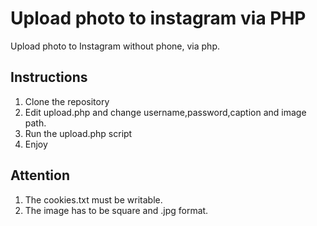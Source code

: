 # Upload photo to instagram via PHP
Upload photo to Instagram without phone, via php.

## Instructions
1.  Clone the repository
2.  Edit upload.php and change username,password,caption and image path.
3.  Run the upload.php script
4.  Enjoy

## Attention
1. The cookies.txt must be writable.
2. The image has to be square and .jpg format.



